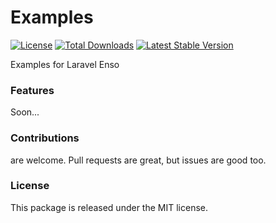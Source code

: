 # Examples
[![License](https://poser.pugx.org/laravel-enso/examples/license)](https://packagist.org/packages/laravel-enso/examples)
[![Total Downloads](https://poser.pugx.org/laravel-enso/examples/downloads)](https://packagist.org/packages/laravel-enso/examples)
[![Latest Stable Version](https://poser.pugx.org/laravel-enso/examples/version)](https://packagist.org/packages/laravel-enso/examples)

Examples for Laravel Enso

### Features

Soon...

### Contributions

are welcome. Pull requests are great, but issues are good too.

### License

This package is released under the MIT license.